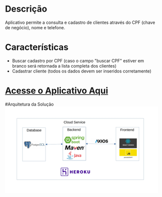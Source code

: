 # Descrição
Aplicativo permite a consulta e cadastro de clientes através do CPF (chave de negócio), nome e telefone.
# Características
- Buscar cadastro por CPF (caso o campo "buscar CPF" estiver em branco será retornada a lista completa dos clientes)
- Cadastrar cliente (todos os dados devem ser inseridos corretamente)
# [Acesse o Aplicativo Aqui](https://teste-vivo-frontend.herokuapp.com/)

#Arquitetura da Solução
![arquitetura](./arquitetura.jpg)
